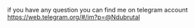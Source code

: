 if you have any question
you can find me on telegram account https://web.telegram.org/#/im?p=@Ndubrutal
